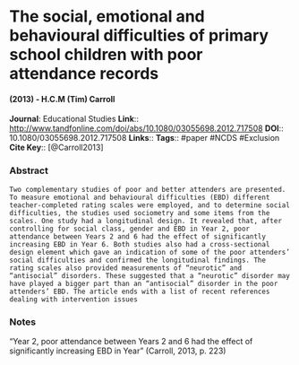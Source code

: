 # The social, emotional and behavioural difficulties of primary school children with poor attendance records
#### (2013) - H.C.M (Tim) Carroll
**Journal**: Educational Studies
**Link**:: http://www.tandfonline.com/doi/abs/10.1080/03055698.2012.717508
**DOI**:: 10.1080/03055698.2012.717508
**Links**:: 
**Tags**:: #paper #NCDS #Exclusion 
**Cite Key**:: [@Carroll2013]

### Abstract

```
Two complementary studies of poor and better attenders are presented. To measure emotional and behavioural difficulties (EBD) different teacher-completed rating scales were employed, and to determine social difficulties, the studies used sociometry and some items from the scales. One study had a longitudinal design. It revealed that, after controlling for social class, gender and EBD in Year 2, poor attendance between Years 2 and 6 had the effect of significantly increasing EBD in Year 6. Both studies also had a cross-sectional design element which gave an indication of some of the poor attenders’ social difficulties and confirmed the longitudinal findings. The rating scales also provided measurements of “neurotic” and “antisocial” disorders. These suggested that a “neurotic” disorder may have played a bigger part than an “antisocial” disorder in the poor attenders’ EBD. The article ends with a list of recent references dealing with intervention issues
```

### Notes

“Year 2, poor attendance between Years 2 and 6 had the effect of significantly increasing EBD in Year” (Carroll, 2013, p. 223)